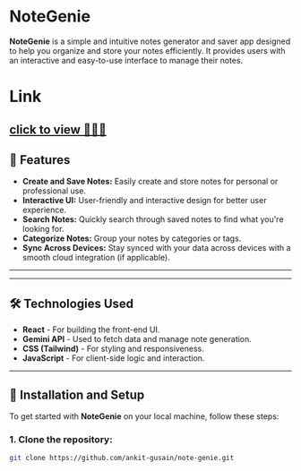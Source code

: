 # NoteGenie 
**NoteGenie** is a simple and intuitive notes generator and saver app designed to help you organize and store your notes efficiently. It provides users with an interactive and easy-to-use interface to manage their notes.

# Link
[click to view 🚀🚀🚀](https://notegeniee.netlify.app/)
---

## 🚀 Features

- **Create and Save Notes:** Easily create and store notes for personal or professional use.
- **Interactive UI:** User-friendly and interactive design for better user experience.
- **Search Notes:** Quickly search through saved notes to find what you're looking for.
- **Categorize Notes:** Group your notes by categories or tags.
- **Sync Across Devices:** Stay synced with your data across devices with a smooth cloud integration (if applicable).

---
 
---

## 🛠 Technologies Used

- **React** - For building the front-end UI.
- **Gemini API** - Used to fetch data and manage note generation.
- **CSS (Tailwind)** - For styling and responsiveness.
- **JavaScript** - For client-side logic and interaction. 

---

## 🔧 Installation and Setup

To get started with **NoteGenie** on your local machine, follow these steps:

### 1. Clone the repository:
```bash
git clone https://github.com/ankit-gusain/note-genie.git
